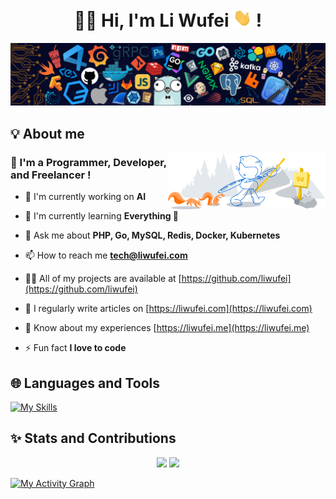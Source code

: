 <h1 align="center"> 🙏🏻 Hi, I'm Li Wufei <img src="./images/hi.gif" width="30px"> ! </h1>

<img src="./images/header.png">

## 💡 About me

<img src="./images/about.png" width="50%" align="right">

<h3> 🧑 I'm a Programmer, Developer, and Freelancer ! </h3>

- 🔭 I'm currently working on **AI**

- 🌱 I'm currently learning **Everything 🤣**

- 💬 Ask me about **PHP, Go, MySQL, Redis, Docker, Kubernetes**

- 📫 How to reach me **<tech@liwufei.com>**

- 👨‍💻 All of my projects are available at [https://github.com/liwufei](https://github.com/liwufei)

- 📝 I regularly write articles on [https://liwufei.com](https://liwufei.com)

- 📄 Know about my experiences [https://liwufei.me](https://liwufei.me)

- ⚡ Fun fact **I love to code**

## 🌐 Languages and Tools

[![My Skills](https://skillicons.dev/icons?i=ai,alpinejs,ansible,appwrite,astro,aws,azure,bootstrap,cloudflare,css,d3,dart,deno,django,docker,electron,express,fastapi,figma,firebase,flask,flutter,gatsby,gcp,git,github,githubactions,gitlab,go,grafana,graphql,heroku,html,idea,js,jenkins,jest,jquery,kubernetes,laravel,linux,lit,md,materialui,mongodb,mysql,nestjs,netlify,nextjs,nginx,nodejs,nuxtjs,php,postgres,prisma,prometheus,py,pytorch,rabbitmq,react,redis,redux,rocket,rust,sass,styledcomponents,supabase,sequelize,solidity,solidjs,svelte,symfony,tailwind,tauri,tensorflow,threejs,ts,vercel,vite,vscode,vue,wasm,webflow,webpack,wordpress)](https://skillicons.dev)

## ✨ Stats and Contributions

<p align="center">
  <img src="https://github-readme-stats.vercel.app/api?username=liwufei&theme=tokyonight" width="48%">
  <img src="https://streak-stats.demolab.com/?user=liwufei&theme=tokyonight" width="48%">
</p>

[![My Activity Graph](https://github-readme-activity-graph.vercel.app/graph?username=liwufei&theme=tokyo-night)](https://github.com/ashutosh00710/github-readme-activity-graph)
